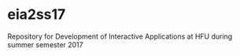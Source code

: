 # eia2ss17
Repository for Development of Interactive Applications at HFU during summer semester 2017
